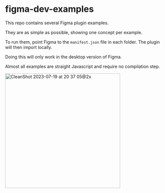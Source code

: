 # figma-dev-examples

This repo contains several Figma plugin examples.

They are as simple as possible, showing one concept per example.

To run them, point Figma to the `manifest.json` file in each folder. The plugin will then import locally.

Doing this will only work in the desktop version of Figma.

Almost all examples are straight Javascript and require no compilation step.

<img width="371" alt="CleanShot 2023-07-19 at 20 37 05@2x" src="https://github.com/Wolfr/figma-dev-examples/assets/12690/27be3612-3720-47d0-b7b4-da9ad23b38f6">
